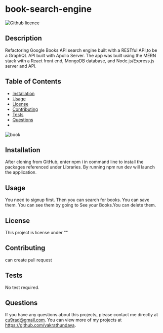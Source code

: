 
# book-search-engine

  ![Github licence](http://img.shields.io/badge/license-""-blue.svg)
  
  ## Description 
  
  Refactoring Google Books API search engine built with a RESTful API,to be a GraphQL API built with Apollo Server. The app was built using the MERN stack with a React front end, MongoDB database, and Node.js/Express.js server and API.


  ## Table of Contents

  * [Installation](#installation)
  * [Usage](#usage)
  * [License](#license)
  * [Contributing](#contributing)
  * [Tests](#tests)
  * [Questions](#questions)
  * 
  ![book](https://user-images.githubusercontent.com/94205464/166461864-7a6eb93a-dc81-4f48-a352-0c3b13da7b10.png)

  ## Installation 

  After cloning from GitHub, enter npm i in command line to install the packages referenced under Libraries. By running npm run dev will launch the application.

  ## Usage 

  You need to signup first. Then you can search for books. You can save them. You can see them by going to See your Books.You can delete them.


  ## License 

  This project is license under ""


  ## Contributing 

  can create pull request


  ## Tests

  No test required.


  ## Questions

  If you have any questions about this projects, please contact me directly at cu9rad@gmail.com. You can view more of my projects at https://github.com/vakrathundaya.
  

